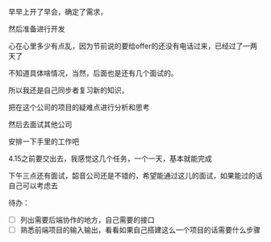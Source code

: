 早早上开了早会，确定了需求，

然后准备进行开发

心在心里多少有点乱，因为节前说的要给offer的还没有电话过来，已经过了一两天了

不知道具体啥情况，当然，后面也是还有几个面试的。

所以我还是自己同步者复习新的知识，

把在这个公司的项目的疑难点进行分析和思考

然后去面试其他公司

安排一下手里的工作吧

4.15之前要交出去，我感觉这几个任务，一个一天，基本就能完成

下午三点还有面试，韶音公司还是不错的，希望能通过这儿的面试，如果能过的话自己可以考虑去



待办：

- [ ] 列出需要后端协作的地方，自己需要的接口
- [ ] 熟悉前端项目的输入输出，看看如果自己搭建这么一个项目的话需要什么步骤
